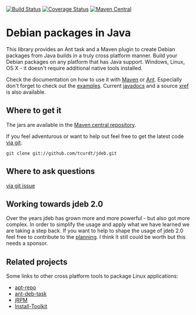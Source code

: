 [![Build Status](https://img.shields.io/github/actions/workflow/status/tcurdt/jdeb/ci.yml?style=for-the-badge)](https://github.com/tcurdt/jdeb/actions)
[![Coverage Status](https://img.shields.io/codecov/c/github/tcurdt/jdeb/master?style=for-the-badge)](https://codecov.io/gh/tcurdt/jdeb)
[![Maven Central](https://img.shields.io/maven-central/vin23/org.vafer/jdeb.svg?style=for-the-badge&maxAge=86400)](http://search.maven.org/#search%7Cgav%7C1%7Cg%3A%22org.vafer%22%20AND%20a%3A%22jdeb%22)

# Debian packages in Java

This library provides an Ant task and a Maven plugin to create Debian packages
from Java builds in a truly cross platform manner. Build your Debian packages
on any platform that has Java support. Windows, Linux, OS X - it doesn't require
additional native tools installed.

Check the documentation on how to use it with [Maven](http://github.com/tcurdt/jdeb/blob/master/docs/maven.md)
or [Ant](http://github.com/tcurdt/jdeb/blob/master/docs/ant.md). Especially don't forget to check out the
[examples](http://github.com/tcurdt/jdeb/blob/master/src/examples/). Current
[javadocs](http://tcurdt.github.io/jdeb/apidocs/) and a source
[xref](http://tcurdt.github.io/jdeb/xref/) is also available.


## Where to get it

The jars are available in the [Maven central repository](https://repo1.maven.org/maven2/org/vafer/jdeb/).

If you feel adventurous or want to help out feel free to get the latest code
[via git](http://github.com/tcurdt/jdeb/tree/master).

    git clone git://github.com/tcurdt/jdeb.git

## Where to ask questions

[via git issue](https://github.com/tcurdt/jdeb/issues)

## Working towards jdeb 2.0

Over the years jdeb has grown more and more powerful - but also got more complex. In order to simplify the usage and apply what we have learned we are taking a step back. If you want to help to shape the usage of jdeb 2.0 feel free to contribute to the [planning](https://github.com/tcurdt/jdeb/issues/195). I think it still could be worth but this needs a sponsor.

## Related projects

Some links to other cross platform tools to package Linux applications:
* [apt-repo](https://github.com/theoweiss/apt-repo)
* [ant-deb-task](http://code.google.com/p/ant-deb-task)
* [jRPM](http://jrpm.sourceforge.net)
* [Install-Toolkit](http://install-toolkit.sourceforge.net)

